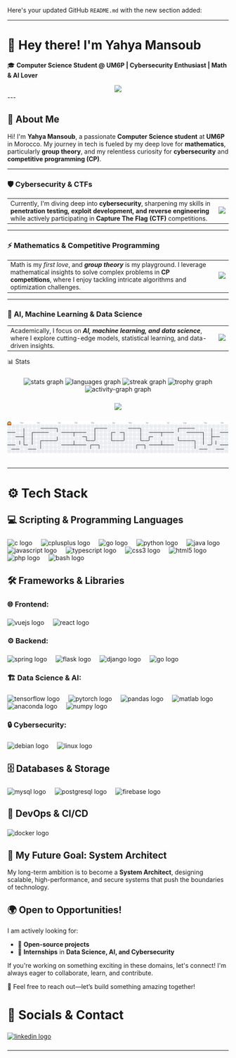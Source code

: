 Here's your updated GitHub `README.md` with the new section added:  

---

# 👋 Hey there! I'm Yahya Mansoub  

🎓 **Computer Science Student @ UM6P | Cybersecurity Enthusiast | Math & AI Lover**  

 <div align="center">
  <img height="" src="https://camo.githubusercontent.com/dd9b4a35c79a57583ccfc38c3512469e375ebae578f7a90aa020f57748a81dfc/68747470733a2f2f6d69722d73332d63646e2d63662e626568616e63652e6e65742f70726f6a6563745f6d6f64756c65732f68642f3232383733353133373131393831312e363230353437323462616630622e676966"  />
</div>
---

## 🚀 About Me  

Hi! I'm **Yahya Mansoub**, a passionate **Computer Science student** at **UM6P** in Morocco. My journey in tech is fueled by my deep love for **mathematics**, particularly **group theory**, and my relentless curiosity for **cybersecurity** and **competitive programming (CP)**.  

---
### 🛡️ **Cybersecurity & CTFs**  

<table>
  <tr>
    <td>
      Currently, I'm diving deep into <strong>cybersecurity</strong>, sharpening my skills in <strong>penetration testing, exploit development, and reverse engineering</strong> while actively participating in <strong>Capture The Flag (CTF)</strong> competitions.
    </td>
    <td>
      <img src="https://media.tenor.com/a03Li7Nyr8UAAAAj/ctf.gif" width="200" />
    </td>
  </tr>
</table>

---

### ⚡ **Mathematics & Competitive Programming**  

<table>
  <tr>
    <td>
      Math is my <em>first love</em>, and <strong><em>group theory</em></strong> is my playground. I leverage mathematical insights to solve complex problems in <strong>CP competitions</strong>, where I enjoy tackling intricate algorithms and optimization challenges.
    </td>
    <td>
      <img src="https://i.pinimg.com/originals/a5/1b/e7/a51be7bd227e0e4b3d18de7f51a81b50.gif" width="500" />
    </td>
  </tr>
</table>

---

### 🤖 **AI, Machine Learning & Data Science**  

<table>
  <tr>
    <td>
      Academically, I focus on <strong><em>AI, machine learning, and data science</em></strong>, where I explore cutting-edge models, statistical learning, and data-driven insights.
    </td>
    <td>
      <img src="https://mir-s3-cdn-cf.behance.net/project_modules/disp/8f829b23005371.5631bbe9c822a.gif" width="180" />
    </td>
  </tr>
</table>


📊 Stats</h1>

###

<div align="center">
  <img src="https://github-readme-stats.vercel.app/api?username=YahyaMansoub&hide_title=false&hide_rank=false&show_icons=true&include_all_commits=true&count_private=true&disable_animations=false&theme=dracula&locale=en&hide_border=false&order=1" height="150" alt="stats graph"  />
  <img src="https://github-readme-stats.vercel.app/api/top-langs?username=YahyaMansoub&locale=en&hide_title=false&layout=compact&card_width=320&langs_count=5&theme=dracula&hide_border=false&order=2" height="150" alt="languages graph"  />
  <img src="https://streak-stats.demolab.com?user=YahyaMansoub&locale=en&mode=daily&theme=dracula&hide_border=false&border_radius=5&order=3" height="150" alt="streak graph"  />
  <img src="https://github-profile-trophy.vercel.app?username=YahyaMansoub&theme=dracula&column=-1&row=1&margin-w=8&margin-h=8&no-bg=false&no-frame=false&order=4" height="150" alt="trophy graph"  />
  <img src="https://github-readme-activity-graph.vercel.app/graph?username=YahyaMansoub&radius=16&theme=react&area=true&order=5" height="300" alt="activity-graph graph"  />
</div>

###

<div align="center">
  <img src="https://visitor-badge.laobi.icu/badge?page_id=YahyaMansoub.YahyaMansoub&"  />
</div>

###

<picture>
  <source media="(prefers-color-scheme: dark)" srcset="https://raw.githubusercontent.com/YahyaMansoub/YahyaMansoub/output/pacman-contribution-graph-dark.svg">
  <source media="(prefers-color-scheme: light)" srcset="https://raw.githubusercontent.com/YahyaMansoub/YahyaMansoub/output/pacman-contribution-graph.svg">
  <img alt="pacman contribution graph" src="https://raw.githubusercontent.com/YahyaMansoub/YahyaMansoub/output/pacman-contribution-graph.svg">
</picture>

###

---



###

<h1 align="left">⚙️ Tech Stack</h1>

###

<h2 align="left">💻 Scripting & Programming Languages</h2>

###

<div align="left">
  <img src="https://cdn.jsdelivr.net/gh/devicons/devicon/icons/c/c-plain.svg" height="40" alt="c logo"  />
  <img width="12" />
  <img src="https://cdn.jsdelivr.net/gh/devicons/devicon/icons/cplusplus/cplusplus-plain.svg" height="40" alt="cplusplus logo"  />
  <img width="12" />
  <img src="https://cdn.jsdelivr.net/gh/devicons/devicon/icons/go/go-original-wordmark.svg" height="40" alt="go logo"  />
  <img width="12" />
  <img src="https://cdn.jsdelivr.net/gh/devicons/devicon/icons/python/python-original-wordmark.svg" height="40" alt="python logo"  />
  <img width="12" />
  <img src="https://cdn.jsdelivr.net/gh/devicons/devicon/icons/java/java-original-wordmark.svg" height="40" alt="java logo"  />
  <img width="12" />
  <img src="https://cdn.jsdelivr.net/gh/devicons/devicon/icons/javascript/javascript-original.svg" height="40" alt="javascript logo"  />
  <img width="12" />
  <img src="https://cdn.jsdelivr.net/gh/devicons/devicon/icons/typescript/typescript-original.svg" height="40" alt="typescript logo"  />
  <img width="12" />
  <img src="https://cdn.jsdelivr.net/gh/devicons/devicon/icons/css3/css3-plain-wordmark.svg" height="40" alt="css3 logo"  />
  <img width="12" />
  <img src="https://cdn.jsdelivr.net/gh/devicons/devicon/icons/html5/html5-plain-wordmark.svg" height="40" alt="html5 logo"  />
  <img width="12" />
  <img src="https://cdn.jsdelivr.net/gh/devicons/devicon/icons/php/php-original.svg" height="40" alt="php logo"  />
  <img width="12" />
  <img src="https://cdn.jsdelivr.net/gh/devicons/devicon/icons/bash/bash-original.svg" height="40" alt="bash logo"  />
</div>

###

<h2 align="left">🛠️ Frameworks & Libraries</h2>

###

<h3 align="left">🌐 Frontend:</h3>

###

<div align="left">
  <img src="https://cdn.jsdelivr.net/gh/devicons/devicon/icons/vuejs/vuejs-original-wordmark.svg" height="40" alt="vuejs logo"  />
  <img width="12" />
  <img src="https://cdn.jsdelivr.net/gh/devicons/devicon/icons/react/react-original-wordmark.svg" height="40" alt="react logo"  />
</div>

###

<h3 align="left">⚙️ Backend:</h3>

###

<div align="left">
  <img src="https://cdn.jsdelivr.net/gh/devicons/devicon/icons/spring/spring-original.svg" height="40" alt="spring logo"  />
  <img width="12" />
  <img src="https://cdn.jsdelivr.net/gh/devicons/devicon/icons/flask/flask-original.svg" height="40" alt="flask logo"  />
  <img width="12" />
  <img src="https://cdn.jsdelivr.net/gh/devicons/devicon/icons/django/django-plain.svg" height="40" alt="django logo"  />
  <img width="12" />
  <img src="https://cdn.jsdelivr.net/gh/devicons/devicon/icons/go/go-original.svg" height="40" alt="go logo"  />
</div>

###

<h3 align="left">🏗️ Data Science & AI:</h3>

###

<div align="left">
  <img src="https://cdn.jsdelivr.net/gh/devicons/devicon/icons/tensorflow/tensorflow-original.svg" height="40" alt="tensorflow logo"  />
  <img width="12" />
  <img src="https://cdn.jsdelivr.net/gh/devicons/devicon/icons/pytorch/pytorch-original.svg" height="40" alt="pytorch logo"  />
  <img width="12" />
  <img src="https://cdn.jsdelivr.net/gh/devicons/devicon/icons/pandas/pandas-original.svg" height="40" alt="pandas logo"  />
  <img width="12" />
  <img src="https://cdn.jsdelivr.net/gh/devicons/devicon/icons/matlab/matlab-original.svg" height="40" alt="matlab logo"  />
  <img width="12" />
  <img src="https://cdn.jsdelivr.net/gh/devicons/devicon/icons/anaconda/anaconda-original.svg" height="40" alt="anaconda logo"  />
  <img width="12" />
  <img src="https://cdn.jsdelivr.net/gh/devicons/devicon/icons/numpy/numpy-original.svg" height="40" alt="numpy logo"  />
</div>

###

<h3 align="left">🔒 Cybersecurity:</h3>

###

<div align="left">
  <img src="https://cdn.jsdelivr.net/gh/devicons/devicon/icons/debian/debian-original.svg" height="40" alt="debian logo"  />
  <img width="12" />
  <img src="https://cdn.jsdelivr.net/gh/devicons/devicon/icons/linux/linux-original.svg" height="40" alt="linux logo"  />
</div>

###

<h2 align="left">🗄️ Databases & Storage</h2>

###

<div align="left">
  <img src="https://cdn.jsdelivr.net/gh/devicons/devicon/icons/mysql/mysql-original-wordmark.svg" height="40" alt="mysql logo"  />
  <img width="12" />
  <img src="https://cdn.jsdelivr.net/gh/devicons/devicon/icons/postgresql/postgresql-plain-wordmark.svg" height="40" alt="postgresql logo"  />
  <img width="12" />
  <img src="https://cdn.jsdelivr.net/gh/devicons/devicon/icons/firebase/firebase-plain-wordmark.svg" height="40" alt="firebase logo"  />
</div>

###

<h2 align="left">🐳 DevOps & CI/CD</h2>

###

<div align="left">
  <img src="https://cdn.jsdelivr.net/gh/devicons/devicon/icons/docker/docker-plain-wordmark.svg" height="40" alt="docker logo"  />
</div>



## 🎯 My Future Goal: **System Architect**  
My long-term ambition is to become a **System Architect**, designing scalable, high-performance, and secure systems that push the boundaries of technology.  

## 🌍 Open to Opportunities!  
I am actively looking for:  
- 🔹 **Open-source projects**  
- 🔹 **Internships**  in **Data Science, AI, and Cybersecurity** 
  

If you're working on something exciting in these domains, let's connect! I'm always eager to collaborate, learn, and contribute.  

📩 Feel free to reach out—let’s build something amazing together!  

###

<h1 align="left">📧 Socials & Contact</h1>

###

<div align="left">
  <a href="https://www.linkedin.com/public-profile/settings?lipi=urn%3Ali%3Apage%3Ad_flagship3_profile_self_edit_contact-info%3Byv%2FTRysZQFq384r1Z93Rzw%3D%3D" target="_blank">
    <img src="https://raw.githubusercontent.com/maurodesouza/profile-readme-generator/master/src/assets/icons/social/linkedin/default.svg" width="52" height="40" alt="linkedin logo"  />
  </a>
</div>

###
---




